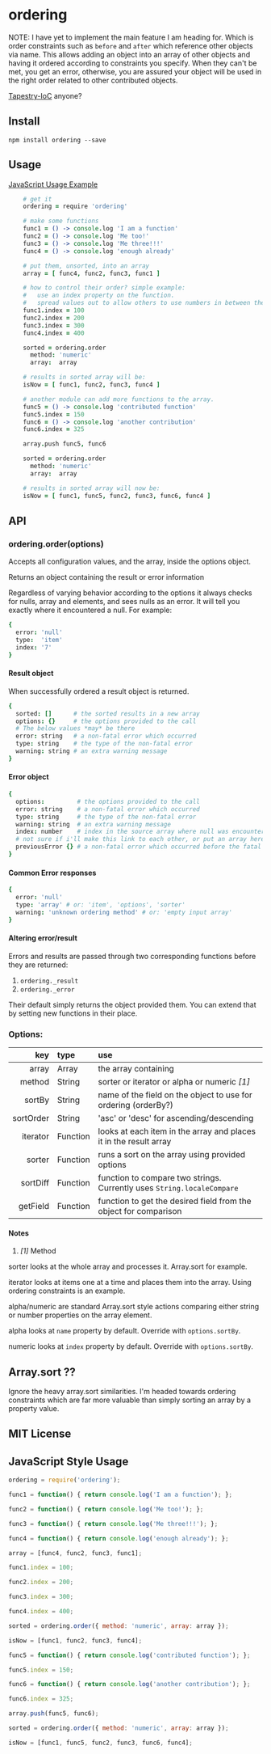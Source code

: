 # ordering

NOTE:
I have yet to implement the main feature I am heading for. Which is order
constraints such as `before` and `after` which reference other objects via name.
This allows adding an object into an array of other objects and having it ordered
according to constraints you specify. When they can't be met, you get an error,
otherwise, you are assured your object will be used in the right order related
to other contributed objects.

[Tapestry-IoC](https://tapestry.apache.org/tapestry-ioc-configuration.html#TapestryIoCConfiguration-Ordered_List) anyone?

## Install

    npm install ordering --save


## Usage

[JavaScript Usage Example](https://www.npmjs.com/package/ordering#javascript-style-usage)

```coffeescript
    # get it
    ordering = require 'ordering'

    # make some functions
    func1 = () -> console.log 'I am a function'
    func2 = () -> console.log 'Me too!'
    func3 = () -> console.log 'Me three!!!'
    func4 = () -> console.log 'enough already'

    # put them, unsorted, into an array
    array = [ func4, func2, func3, func1 ]

    # how to control their order? simple example:
    #   use an index property on the function.
    #   spread values out to allow others to use numbers in between them
    func1.index = 100
    func2.index = 200
    func3.index = 300
    func4.index = 400

    sorted = ordering.order
      method: 'numeric'
      array:  array

    # results in sorted array will be:
    isNow = [ func1, func2, func3, func4 ]

    # another module can add more functions to the array.
    func5 = () -> console.log 'contributed function'
    func5.index = 150
    func6 = () -> console.log 'another contribution'
    func6.index = 325

    array.push func5, func6

    sorted = ordering.order
      method: 'numeric'
      array:  array

    # results in sorted array will now be:
    isNow = [ func1, func5, func2, func3, func6, func4 ]
```

## API

### ordering.order(options)

Accepts all configuration values, and the array, inside the options object.

Returns an object containing the result or error information

Regardless of varying behavior according to the options it always checks for
nulls, array and elements, and sees nulls as an error. It will tell you exactly
where it encountered a null. For example:

```coffeescript
{
  error: 'null'
  type:  'item'
  index: '7'
}
```

#### Result object

When successfully ordered a result object is returned.

```coffeescript
{
  sorted: []      # the sorted results in a new array
  options: {}     # the options provided to the call
  # The below values *may* be there
  error: string   # a non-fatal error which occurred
  type: string    # the type of the non-fatal error
  warning: string # an extra warning message
}
```

#### Error object

```coffeescript
{
  options:         # the options provided to the call
  error: string    # a non-fatal error which occurred
  type: string     # the type of the non-fatal error
  warning: string  # an extra warning message
  index: number    # index in the source array where null was encountered
  # not sure if i'll make this link to each other, or put an array here...
  previousError {} # a non-fatal error which occurred before the fatal one
}
```

#### Common Error responses

```coffeescript
{
  error: 'null'
  type: 'array' # or: 'item', 'options', 'sorter'
  warning: 'unknown ordering method' # or: 'empty input array'
}
```

#### Altering error/result

Errors and results are passed through two corresponding functions before they are
returned:

1. `ordering._result`
2. `ordering._error`

Their default simply returns the object provided them. You can extend that by
setting new functions in their place.

### Options:

key       |  type    | use
---------:|:---------|:----------
array     | Array    | the array containing
method    | String   | sorter or iterator or alpha or numeric *[1]*
sortBy    | String   | name of the field on the object to use for ordering (orderBy?)
sortOrder | String   | 'asc' or 'desc' for ascending/descending
iterator  | Function | looks at each item in the array and places it in the result array
sorter    | Function | runs a sort on the array using provided options
sortDiff  | Function | function to compare two strings. Currently uses `String.localeCompare`
getField  | Function | function to get the desired field from the object for comparison


#### Notes

1. *[1]* Method

sorter looks at the whole array and processes it. Array.sort for example.

iterator looks at items one at a time and places them into the array. Using
ordering constraints is an example.

alpha/numeric are standard Array.sort style actions comparing either string or
number properties on the array element.

alpha looks at `name` property by default. Override with `options.sortBy`.

numeric looks at `index` property by default. Override with `options.sortBy`.



## Array.sort ??

Ignore the heavy array.sort similarities. I'm headed towards ordering constraints
which are far more valuable than simply sorting an array by a property value.


## MIT License


## JavaScript Style Usage

```javascript
ordering = require('ordering');

func1 = function() { return console.log('I am a function'); };

func2 = function() { return console.log('Me too!'); };

func3 = function() { return console.log('Me three!!!'); };

func4 = function() { return console.log('enough already'); };

array = [func4, func2, func3, func1];

func1.index = 100;

func2.index = 200;

func3.index = 300;

func4.index = 400;

sorted = ordering.order({ method: 'numeric', array: array });

isNow = [func1, func2, func3, func4];

func5 = function() { return console.log('contributed function'); };

func5.index = 150;

func6 = function() { return console.log('another contribution'); };

func6.index = 325;

array.push(func5, func6);

sorted = ordering.order({ method: 'numeric', array: array });

isNow = [func1, func5, func2, func3, func6, func4];

```
